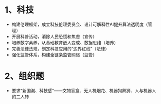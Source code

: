 # 1、科技

- 构建伦理框架，成立科技伦理委员会、设计可解释性AI提升算法透明度（管理）
- 开展科普活动，消除人民恐慌和焦虑（宣传）
- 培养数字素养，从基础教育嵌入变成、数据思维（培养）
- 完善法律法规，划定科技应用的“边界红线”（法律）
- 强化监管体系，构建全链条监管网络（监管）



# 2、组织题

- 要求“新国潮、科技感”——文物盲盒、无人机烟花、机器狗舞狮、人与机器人的二人转
